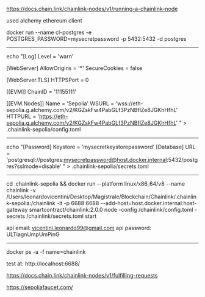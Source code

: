 https://docs.chain.link/chainlink-nodes/v1/running-a-chainlink-node

used alchemy ethereum client




docker run --name cl-postgres -e POSTGRES_PASSWORD=mysecretpassword -p 5432:5432 -d postgres

---

echo "[Log]
Level = 'warn'

[WebServer]
AllowOrigins = '\*'
SecureCookies = false

[WebServer.TLS]
HTTPSPort = 0

[[EVM]]
ChainID = '11155111'

[[EVM.Nodes]]
Name = 'Sepolia'
WSURL = 'wss://eth-sepolia.g.alchemy.com/v2/KGZskFw4PabGLf3PzNBflZe8JGKhHfhL'
HTTPURL = 'https://eth-sepolia.g.alchemy.com/v2/KGZskFw4PabGLf3PzNBflZe8JGKhHfhL'
" > .chainlink-sepolia/config.toml

---

echo "[Password]
Keystore = 'mysecretkeystorepassword'
[Database]
URL = 'postgresql://postgres:mysecretpassword@host.docker.internal:5432/postgres?sslmode=disable'
" > .chainlink-sepolia/secrets.toml

---


cd .chainlink-sepolia && docker run --platform linux/x86_64/v8 --name chainlink -v /Users/leonardovicentini/Desktop/Magistrale/Blockchain/Chainlink/.chainlink-sepolia:/chainlink -it -p 6688:6688 --add-host=host.docker.internal:host-gateway smartcontract/chainlink:2.0.0 node -config /chainlink/config.toml -secrets /chainlink/secrets.toml start

api email: vicentini.leonardo99@gmail.com
api password: ULTiagnUmpUmPinG

---

docker ps -a -f name=chainlink

test at: http://localhost:6688/



https://docs.chain.link/chainlink-nodes/v1/fulfilling-requests

https://sepoliafaucet.com/



